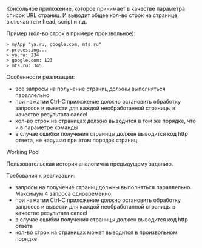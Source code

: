 Консольное приложение, которое принимает в качестве параметра список URL страниц. И выводит общее кол-во строк на странице, включая теги head, script и т.д.

Пример (кол-во строк в примере произвольное):

```
> myApp "ya.ru, google.com, mts.ru"
> processing...
> ya.ru: 234
> google.com: 123
> mts.ru: 345
```

Особенности реализации:
* все запросы на получение страниц должны выполняться параллельно
* при нажатии Ctrl-C приложение должно остановить обработку запросов и вывести для каждой необработанной страницы в качестве результата cancel
* кол-во строк на страницах должно выводится в том же порядке, что и в параметре команды
* в случае ошибки получения страницы должен выводится код http ответа, не нарушая при этом порядок страниц

Working Pool

Пользовательская история аналогична предыдущему заданию.

Требования к реализации:
* запросы на получение страниц должны выполняться параллельно. Максимум 4 запроса одновременно
* при нажатии Ctrl-C приложение должно остановить обработку запросов и вывести для каждой необработанной страницы в качестве результата cancel
* в случае ошибки получения страницы должен выводится код http ответа
* кол-во строк на страницах может выводится в произвольном порядке
